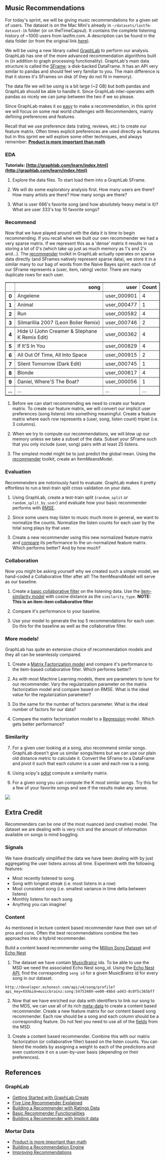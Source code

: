 ## Music Recommendations

For today's sprint, we will be giving music recommendations for a given set of users.  The dataset is on the Mac Mini's already in `~/datasets/lastfm-dataset-1k` folder (or on theTimeCapsul). It contains the complete listening history of ~1000 users from lastfm.com.  A description can be found in the data folder (or from the original link [here](http://www.dtic.upf.edu/~ocelma/MusicRecommendationDataset/lastfm-1K.html)).

We will be using a new library called [GraphLab](http://graphlab.com/learn/index.html) to perform our analysis.  GraphLab has one of the more advanced recommendation algorithms built in (in addition to graph processing functionality).  GraphLab's main data structure is called the [SFrame](http://graphlab.com/learn/notebooks/introduction_to_sframes.html): a disk-backed DataFrame.  It has an API very similar to pandas and should feel very familiar to you.  The main difference is that it stores it's SFrames on disk (if they do not fit in memory).

The data file we will be using is a bit large (~2 GB) but both pandas and GraphLab should be able to handle it.  Since GraphLab inter-operates with pandas so nicely we can jump between the two if we so please.

Since GraphLab makes it so [easy](http://graphlab.com/learn/notebooks/five_line_recommender.html) to make a recommendation, in this sprint we will focus on some real world challenges with Recommenders, mainly defining preferences and features.

Recall that we use preference data (rating, reviews, etc.) to create our feature matrix.  Often times explicit preferences are used directly as features but in this sprint we will explore some other techniques, and always remember: __[Product is more important than math](http://blog.mortardata.com/post/58246541129/recommender-tips-product-is-more-important-than-math)__

### EDA

__Tutorials: [http://graphlab.com/learn/index.html](http://graphlab.com/learn/index.html)__

1. Explore the data files.  To start load them into a GraphLab SFrame.

2. We will do some exploratory analysis first.  How many users are there?  How many artists are there? How many songs are there?

3. What is user 666's favorite song (and how absolutely heavy metal is it)?  What are user 333's top 10 favorite songs?

### Recommend

Now that we have played around with the data it is time to begin recommending.  If you recall when we built our own recommender we had a very sparse matrix.  If we represent this as a 'dense' matrix it results in us storing a lot of 0's (which take up just as much memory as 1's and 2's and...).  The [recommender](http://graphlab.com/products/create/docs/graphlab.toolkits.recommender.html) toolkit in GraphLab actually operates on sparse data directly (and SFrames natively represent sparse data), we store it in a similar many to our bag of words from the Naive Bayes sprint: each row of our SFrame represents a (user, item, rating) vector.  There are many duplicate rows for each user.

<table border="1" class="dataframe">
  <thead>
    <tr style="text-align: right;">
      <th></th>
      <th>song</th>
      <th>user</th>
      <th>Count</th>
    </tr>
  </thead>
  <tbody>
    <tr>
      <th>0</th>
      <td>                                      Angelene</td>
      <td> user_000901</td>
      <td> 4</td>
    </tr>
    <tr>
      <th>1</th>
      <td>                                        Animal</td>
      <td> user_000477</td>
      <td> 1</td>
    </tr>
    <tr>
      <th>2</th>
      <td>                                           Run</td>
      <td> user_000582</td>
      <td> 4</td>
    </tr>
    <tr>
      <th>3</th>
      <td>          Silmarillia 2007 (Leon Bolier Remix)</td>
      <td> user_000746</td>
      <td> 2</td>
    </tr>
    <tr>
      <th>4</th>
      <td> Hide U (John Creamer &amp; Stephane K Remix Edit)</td>
      <td> user_000362</td>
      <td> 4</td>
    </tr>
    <tr>
      <th>5</th>
      <td>                                If It'S In You</td>
      <td> user_000829</td>
      <td> 4</td>
    </tr>
    <tr>
      <th>6</th>
      <td>               All Out Of Time, All Into Space</td>
      <td> user_000915</td>
      <td> 2</td>
    </tr>
    <tr>
      <th>7</th>
      <td>                   Silent Tomorrow (Dark Edit)</td>
      <td> user_000745</td>
      <td> 1</td>
    </tr>
    <tr>
      <th>8</th>
      <td>                                        Blonde</td>
      <td> user_000617</td>
      <td> 4</td>
    </tr>
    <tr>
      <th>9</th>
      <td>                     Daniel, Where'S The Boat?</td>
      <td> user_000056</td>
      <td> 1</td>
    </tr>
     <tr>
      <th>...</th>
      <td>...</td>
      <td>...</td>
      <td>...</td>
    </tr>
  </tbody>
</table>

1. Before we can start recommending we need to create our feature matrix. To create our feature matrix, we will convert our implicit user preferences (song listens) into something meaningful.  Create a feature matrix where each row represents a (user, song, listen count) triplet (i.e. 3 columns).

3. When we try to compute our recommendations, we will blow up our memory unless we take a subset of the data.  Subset your SFrame such that you only include (user, song) pairs with at least 25 listens.

2. The simplest model might be to just predict the global mean.  Using the [recommender](http://graphlab.com/products/create/docs/graphlab.toolkits.recommender.html) toolkit, create an ItemMeansModel.

### Evaluation

Recommenders are notoriously hard to evaluate. GraphLab makes it pretty effortless to run a test-train split cross validation on your data.

1. Using GraphLab, create a test-train split (`random_split` or `random_split_by_user`) and evaluate how your basic recommender performs with [RMSE](http://graphlab.com/products/create/docs/graphlab.toolkits.evaluation.html).

2. Since some users may listen to music much more in general, we want to normalize the counts.  Normalize the listen counts for each user by the total song plays by that user.

3. Create a new recommender using this new normalized feature matrix and [compare](http://graphlab.com/products/create/docs/generated/graphlab.recommender.compare_models.html#graphlab.recommender.compare_models) its performance to the un-normalized feature matrix.  Which performs better?  And by how much?

### Collaboration

Now you might be asking yourself why we created such a simple model, we hand-coded a Collaborative filter after all!  The ItemMeansModel will serve as our baseline.

1. Create a [basic collaborative filter](http://graphlab.com/learn/notebooks/five_line_recommender.html) on the listening data. Use the [item-similarity model](http://graphlab.com/products/create/docs/generated/graphlab.recommender.ItemSimilarityModel.html#graphlab.recommender.ItemSimilarityModel) with cosine distance as the `similarity_type`.  __NOTE: This is an item-item collaborative filter__

2. Compare it's performance to your baseline.

3. Use your model to generate the top 5 recommendations for each user.  Do this for the baseline as well as the collaborative filter.

### More models!

GraphLab has quite an extensive choice of recommendation models and they all can be seamlessly compared.

1. Create a [Matrix Factorization model](http://graphlab.com/products/create/docs/generated/graphlab.recommender.MatrixFactorizationModel.html#graphlab.recommender.MatrixFactorizationModel) and compare it's performance to the item-based collaborative filter.  Which performs better?

3. As with most Machine Learning models, there are parameters to tune for our recommender.  Vary the regularization parameter on the matrix factorization model and compare based on RMSE.  What is the ideal value for the regularization parameter?

4. Do the same for the number of factors parameter.  What is the ideal number of factors for our data?

5. Compare the matrix factorization model to a [Regression](http://graphlab.com/products/create/docs/generated/graphlab.recommender.LinearRegressionModel.html#graphlab.recommender.LinearRegressionModel) model.  Which gets better performance?

### Similarity

7. For a given user looking at a song, also recommend similar songs.  GraphLab doesn't give us similar songs/items but we can use our plain old distance metric to calculate it.  Convert the SFrame to a DataFrame and pivot it such that each column is a user and each row is a song.  

8. Using scipy's [pdist](http://docs.scipy.org/doc/scipy-0.13.0/reference/generated/scipy.spatial.distance.pdist.html) compute a similarity matrix.

9. For a given song you can compute the K most similar songs.  Try this for a few of your favorite songs and see if the results make any sense.

![](http://www.quickmeme.com/img/20/20ef0c9170bbfc7ae11915a9103af38d86285dc3f49d2d1723ebe36601217244.jpg)

## Extra Credit

Recommenders can be one of the most nuanced (and creative) model.  The dataset we are dealing with is very rich and the amount of information available on songs is mind boggling.

### Signals

We have drastically simplified the data we have been dealing with by just aggregating the user listens across all time.  Experiment with the following features:

* Most recently listened to song.
* Song with longest streak (i.e. most listens in a row)
* Most consistent song (i.e. smallest variance in time delta between listens)
* Monthly listens for each song
* Anything you can imagine!

### Content

As mentioned in lecture content based recommender have their own set of pros and cons.  Often the best recommendations combine the two approaches into a hybrid recommender.

Build a content based recommender using the [Million Song Dataset](http://labrosa.ee.columbia.edu/millionsong/) and [Echo Nest](http://developer.echonest.com/)

1. The dataset we have contain [MusicBrainz](https://musicbrainz.org/) ids.  To be able to use the MSD we need the associated Echo Nest song_id.  Using the [Echo Nest API](http://developer.echonest.com/forums/thread/816), find the corresponding `song id` for a given MusicBrainz id for every song in our dataset.

```
http://developer.echonest.com/api/v4/song/profile?api_key=XXX&id=musicbrainz:song:54753489-ee00-48bd-ad43-8c0f5c365bff
```

2. Now that we have enriched our data with identifiers to link our song to the MDS, we can use all of its rich [meta-data](http://labrosa.ee.columbia.edu/millionsong/pages/field-list) to create a content based recommender.  Create a new feature matrix for our content based song recommender.  Each row should be a song and each column should be a corresponding feature.  Do not feel you need to use all of the [fields](http://labrosa.ee.columbia.edu/millionsong/pages/field-list) from the MSD.

3. Create a content based recommender.  Combine this with our matrix factorization (or collaborative filter) based on the listen counts.  You can blend the models by assigning a weight to each of the predictions and even customize it on a user-by-user basis (depending on their preferences).

## References

### GraphLab

* [Getting Started with GraphLab Create](http://graphlab.com/learn/notebooks/getting_started_with_graphlab_create.html)
* [Five Line Recommender Explained](http://graphlab.com/learn/notebooks/five_line_recommender.html)
* [Building a Recommender with Ratings Data](http://graphlab.com/learn/notebooks/recsys_explicit_rating.html)
* [Basic Recommender Functionalities](http://graphlab.com/learn/notebooks/basic_recommender_functionalities.html)
* [Building a Recommender with Implicit data](http://graphlab.com/learn/notebooks/recsys_rank_10K_song.html)

### Mortar Data

* [Product is more important than math](http://blog.mortardata.com/post/58246541129/recommender-tips-product-is-more-important-than-math)
* [Building a Recommendation Engine](http://help.mortardata.com/data_apps/recommendation_engine/recommendation_engine_basics)
* [Improving Recommendations](http://help.mortardata.com/data_apps/recommendation_engine/interpret_results)